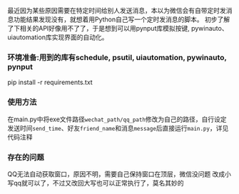 最近因为某些原因需要在特定时间给别人发送消息，本以为微信会有自带定时发消息功能结果发现没有，就想着用Python自己写一个定时发消息的脚本。
初步了解了下相关的API好像用不了了，于是想到可以用pynput库模拟按键, pywinauto、uiautomation库实现界面的自动化。
### 环境准备:用到的库有schedule, psutil, uiautomation, pywinauto, pynput
pip install -r requirements.txt

### 使用方法
在main.py中将exe文件路径`wechat_path/qq_path`修改为自己的路径，自行设定发送时间`send_time`、好友`friend_name`和消息`message`后直接运行`main.py`，详见代码注释

### 存在的问题
QQ无法自动获取窗口，原因不明，需要自己保持窗口在顶层，微信没问题
改成小写qq就可以了，不过又改回大写也可以正常执行了，莫名其妙的
